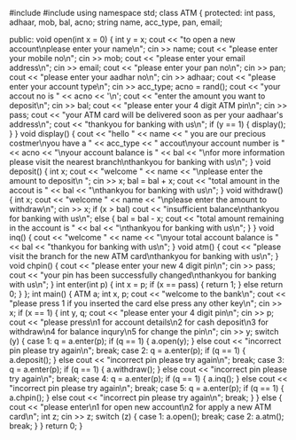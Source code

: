 #include <iostream>
#include <cstdlib>
using namespace std;
class ATM
{
protected:
    int pass, adhaar, mob, bal, acno;
    string name, acc_type, pan, email;

public:
    void open(int x = 0)
    {
        int y = x;
        cout << "to open a new account\nplease enter your name\n";
        cin >> name;
        cout << "please enter your mobile no\n";
        cin >> mob;
        cout << "please enter your email address\n";
        cin >> email;
        cout << "please enter your pan no\n";
        cin >> pan;
        cout << "please enter your aadhar no\n";
        cin >> adhaar;
        cout << "please enter your account type\n";
        cin >> acc_type;
        acno = rand();
        cout << "your accout no is " << acno << '\n';
        cout << "enter the amount you want to deposit\n";
        cin >> bal;
        cout << "please enter your 4 digit ATM pin\n";
        cin >> pass;
        cout << "your ATM card will be delivered soon as per your aadhaar's address\n";
        cout << "thankyou for banking with us\n";
        if (y == 1)
        {
            display();
        }
    }
    void display()
    {
        cout << "hello " << name << " you are our precious costmer\nyou have a " << acc_type << " accout\nyour account number is " << acno << "\nyour account balance is " << bal << "\nfor more information please visit the nearest branch\nthankyou for banking with us\n";
    }
    void deposit()
    {
        int x;
        cout << "welcome " << name << "\nplease enter the amount to deposit\n ";
        cin >> x;
        bal = bal + x;
        cout << "total amount in the accout is " << bal << "\nthankyou for banking with us\n";
    }
    void withdraw()
    {
        int x;
        cout << "welcome " << name << "\nplease enter the amount to withdraw\n";
        cin >> x;
        if (x > bal)
            cout << "insufficient balance\nthankyou for banking with us\n";
        else
        {
            bal = bal - x;
            cout << "total amount remaining in the account is " << bal << "\nthankyou for banking with us\n";
        }
    }
    void inq()
    {
        cout << "welcome " << name << "\nyour total account balance is " << bal << "thankyou for banking with us\n";
    }
    void atm()
    {
        cout << "please visit the branch for the new ATM card\nthankyou for banking with us\n";
    }
    void chpin()
    {
        cout << "please enter your new 4 digit pin\n";
        cin >> pass;
        cout << "your pin has been successfully changed\nthankyou for banking with us\n";
    }
    int enter(int p)
    {
        int x = p;
        if (x == pass)
        {
            return 1;
        }
        else
            return 0;
    }
};
int main()
{
    ATM a;
    int x, p;
    cout << "welcome to the bank\n";
    cout << "please press 1 if you inserted the card else press any other key\n";
    cin >> x;
    if (x == 1)
    {
        int y, q;
        cout << "please enter your 4 digit pin\n";
        cin >> p;
        cout << "please press\n1 for account details\n2 for cash deposit\n3 for withdraw\n4 for balance inqury\n5 for change the pin\n";
        cin >> y;
        switch (y)
        {
        case 1:
            q = a.enter(p);
            if (q == 1)
            {
                a.open(y);
            }
            else
                cout << "incorrect pin please try again\n";
            break;
        case 2:
            q = a.enter(p);
            if (q == 1)
            {
                a.deposit();
            }
            else
                cout << "incorrect pin please try again\n";
            break;
        case 3:
            q = a.enter(p);
            if (q == 1)
            {
                a.withdraw();
            }
            else
                cout << "incorrect pin please try again\n";
            break;
        case 4:
            q = a.enter(p);
            if (q == 1)
            {
                a.inq();
            }
            else
                cout << "incorrect pin please try again\n";
            break;
        case 5:
            q = a.enter(p);
            if (q == 1)
            {
                a.chpin();
            }
            else
                cout << "incorrect pin please try again\n";
            break;
        }
    }
    else
    {
        cout << "please enter\n1 for open new account\n2 for apply a new ATM card\n";
        int z;
        cin >> z;
        switch (z)
        {
        case 1:
            a.open();
            break;
        case 2:
            a.atm();
            break;
        }
    }
    return 0;
}
